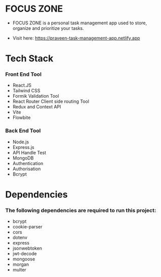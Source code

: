 # FOCUS ZONE

 - FOCUS ZONE is a personal task management app used to store, organize and prioritize your tasks.

 - Visit here: https://praveen-task-management-app.netlify.app

# Tech Stack

### Front End Tool

- React.JS
-	Tailwind CSS
-	Formik Validation Tool
-	React Router Client side routing Tool
-	Redux and Context API
-	Vite
-	Flowbite

### Back End Tool

- Node.js
-	Express.js
-	API Handle Test
-	MongoDB
-	Authentication
-	Authorisation
-	Bcrypt

# Dependencies

### The following dependencies are required to run this project:

 - bcrypt
 - cookie-parser
 - cors
 - dotenv
 - express
 - jsonwebtoken
 - jwt-decode
 - mongoose
 - morgan
 - multer

# 


